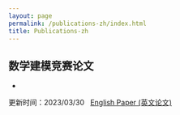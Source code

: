 ```yaml
---
layout: page
permalink: /publications-zh/index.html
title: Publications-zh
---
```


## 数学建模竞赛论文

- 


更新时间：2023/03/30 &nbsp;  [English Paper (英文论文)](https://starryious.github.io/KamdenWang2003.github.io/publications/)
